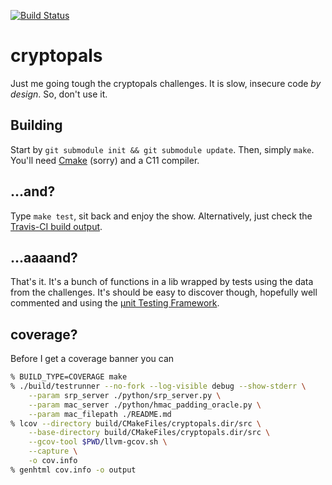 [![Build Status](https://travis-ci.org/kAworu/cryptopals.svg?branch=master)](https://travis-ci.org/kAworu/cryptopals)

# cryptopals

Just me going tough the cryptopals challenges. It is slow, insecure code *by
design*. So, don't use it.

## Building

Start by `git submodule init && git submodule update`. Then, simply `make`.
You'll need [Cmake](https://cmake.org/) (sorry) and a C11 compiler.

## ...and?

Type `make test`, sit back and enjoy the show. Alternatively, just check the
[Travis-CI build output](https://travis-ci.org/kAworu/cryptopals).

## ...aaaand?

That's it. It's a bunch of functions in a lib wrapped by tests using the data
from the challenges. It's should be easy to discover though, hopefully well
commented and using the [µnit Testing Framework](https://nemequ.github.io/munit/).

## coverage?

Before I get a coverage banner you can

```sh
% BUILD_TYPE=COVERAGE make
% ./build/testrunner --no-fork --log-visible debug --show-stderr \
    --param srp_server ./python/srp_server.py \
    --param mac_server ./python/hmac_padding_oracle.py \
    --param mac_filepath ./README.md
% lcov --directory build/CMakeFiles/cryptopals.dir/src \
    --base-directory build/CMakeFiles/cryptopals.dir/src \
    --gcov-tool $PWD/llvm-gcov.sh \
    --capture \
    -o cov.info
% genhtml cov.info -o output
```
